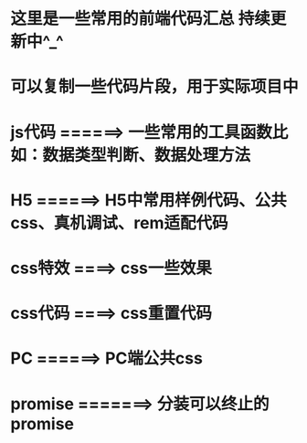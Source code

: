 # 这里是一些常用的前端代码汇总     持续更新中^_^
# 可以复制一些代码片段，用于实际项目中
# js代码 ======> 一些常用的工具函数比如：数据类型判断、数据处理方法
# H5 ======> H5中常用样例代码、公共css、真机调试、rem适配代码
# css特效 ====> css一些效果
# css代码 ====> css重置代码
# PC ======> PC端公共css
# promise =======> 分装可以终止的promise